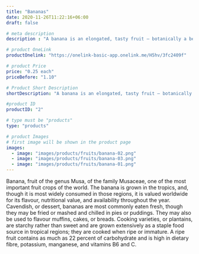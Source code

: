 ```yaml
---
title: "Bananas"
date: 2020-11-26T11:22:16+06:00
draft: false

# meta description
description : "A banana is an elongated, tasty fruit – botanically a berry – produced by several kinds of large herbaceous flowering plants."

# product OneLink
productOnelink: "https://onelink-basic-app.onelink.me/H5hv/3fc2409f"

# product Price
price: "0.25 each"
priceBefore: "1.10"

# Product Short Description
shortDescription: "A banana is an elongated, tasty fruit – botanically a berry – produced by several kinds of large herbaceous flowering plants."

#product ID
productID: "2"

# type must be "products"
type: "products"

# product Images
# first image will be shown in the product page
images:
  - image: "images/products/fruits/banana-02.png"
  - image: "images/products/fruits/banana-03.png"
  - image: "images/products/fruits/banana-01.png"
---
```


Banana, fruit of the genus Musa, of the family Musaceae, one of the most important fruit crops of the world. The banana is grown in the tropics, and, though it is most widely consumed in those regions, it is valued worldwide for its flavour, nutritional value, and availability throughout the year. Cavendish, or dessert, bananas are most commonly eaten fresh, though they may be fried or mashed and chilled in pies or puddings. They may also be used to flavour muffins, cakes, or breads. Cooking varieties, or plantains, are starchy rather than sweet and are grown extensively as a staple food source in tropical regions; they are cooked when ripe or immature. A ripe fruit contains as much as 22 percent of carbohydrate and is high in dietary fibre, potassium, manganese, and vitamins B6 and C.
